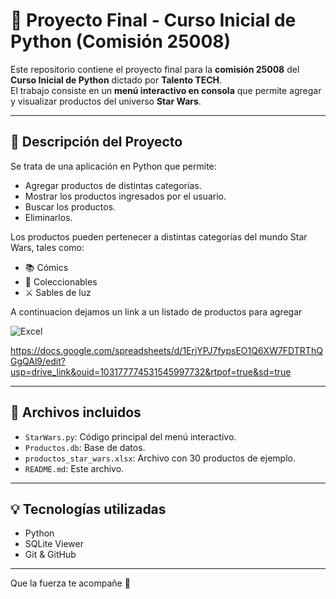 # 🌌 Proyecto Final - Curso Inicial de Python (Comisión 25008)

Este repositorio contiene el proyecto final para la **comisión 25008** del **Curso Inicial de Python** dictado por **Talento TECH**.  
El trabajo consiste en un **menú interactivo en consola** que permite agregar y visualizar productos del universo **Star Wars**.

---

## 🛒 Descripción del Proyecto

Se trata de una aplicación en Python que permite:

- Agregar productos de distintas categorías.
- Mostrar los productos ingresados por el usuario.
- Buscar los productos.
- Eliminarlos.

Los productos pueden pertenecer a distintas categorías del mundo Star Wars, tales como:

- 📚 Cómics
- 🧸 Coleccionables
- ⚔️ Sables de luz

A continuacion dejamos un link a un listado de productos para agregar 

![Excel](https://img.shields.io/badge/Excel-%230078D4?style=for-the-badge&logo=microsoft-excel&logoColor=white)

https://docs.google.com/spreadsheets/d/1ErjYPJ7fypsEO1Q6XW7FDTRThQGgQAl9/edit?usp=drive_link&ouid=103177774531545997732&rtpof=true&sd=true

---

## 📁 Archivos incluidos

- `StarWars.py`: Código principal del menú interactivo.
- `Productos.db`: Base de datos.
- `productos_star_wars.xlsx`: Archivo con 30 productos de ejemplo.
- `README.md`: Este archivo.

---

## 💡 Tecnologías utilizadas

- Python
- SQLite Viewer
- Git & GitHub

---

Que la fuerza te acompañe 💫
